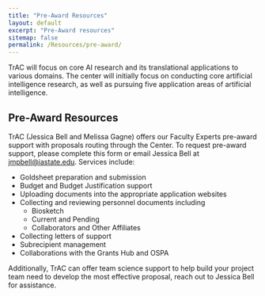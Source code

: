 ```yaml
---
title: "Pre-Award Resources"
layout: default
excerpt: "Pre-Award resources"
sitemap: false
permalink: /Resources/pre-award/
---
```


TrAC will focus on core AI research and its translational applications to various domains. The center will initially focus on conducting core artificial intelligence research, as well as pursuing five application areas of artificial intelligence.

## Pre-Award Resources

TrAC (Jessica Bell and Melissa Gagne) offers our Faculty Experts pre-award support with proposals routing through the Center. To request pre-award support, please complete this form or email Jessica Bell at jmpbell@iastate.edu.
Services include:
* Goldsheet preparation and submission
* Budget and Budget Justification support
* Uploading documents into the appropriate application websites
* Collecting and reviewing personnel documents including
    * Biosketch
    * Current and Pending
    * Collaborators and Other Affiliates
* Collecting letters of support
* Subrecipient management
* Collaborations with the Grants Hub and OSPA

Additionally, TrAC can offer team science support to help build your project team need to develop the most effective proposal, reach out to Jessica Bell for assistance. 

